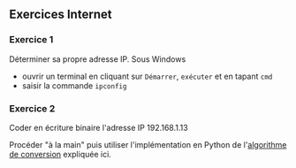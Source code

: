 ## Exercices Internet

### Exercice 1

Déterminer sa propre adresse IP. 
Sous Windows
- ouvrir un terminal en cliquant sur `Démarrer`, `exécuter` et en tapant `cmd`
- saisir la commande `ipconfig`

### Exercice 2

Coder en écriture binaire l'adresse IP 192.168.1.13

Procéder "à la main" puis utiliser l'implémentation en Python de l'[algorithme de conversion](Assets/Algorithmes_Conversions_binaires.md) expliquée ici.

 

